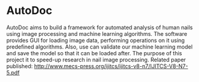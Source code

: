 # AutoDoc
AutoDoc aims to build a framework for automated analysis of human nails using image processing and machine learning algorithms. The software provides GUI for loading image data, performing operations on it using predefined algorithms. Also, use can validate our machine learning model and save the model so that it can be loaded after. The purpose of this project it to speed-up research in nail image processing. Related paper published: http://www.mecs-press.org/ijitcs/ijitcs-v8-n7/IJITCS-V8-N7-5.pdf

